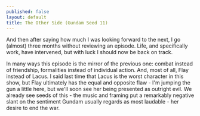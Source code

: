 ```yaml
---
published: false
layout: default
title: The Other Side (Gundam Seed 11)
---
```


And then after saying how much I was looking forward to the next, I go (almost) three months without reviewing an episode. Life, and specifically work, have intervened, but with luck I should now be back on track.

In many ways this episode is the mirror of the previous one: combat instead of friendship, formalities instead of individual action. And, most of all, Flay instead of Lacus. I said last time that Lacus is the worst character in this show, but Flay ultimately has the equal and opposite flaw - I'm jumping the gun a little here, but we'll soon see her being presented as outright evil. We already see seeds of this - the music and framing put a remarkably negative slant on the sentiment Gundam usually regards as most laudable - her desire to end the war.